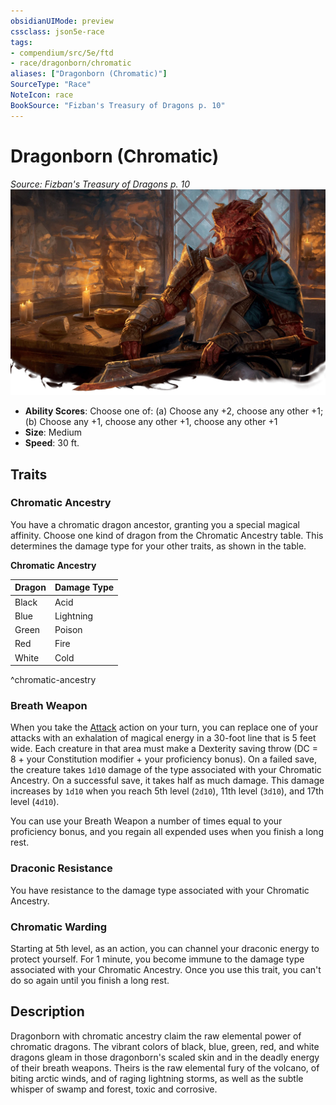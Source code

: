 ```yaml
---
obsidianUIMode: preview
cssclass: json5e-race
tags:
- compendium/src/5e/ftd
- race/dragonborn/chromatic
aliases: ["Dragonborn (Chromatic)"]
SourceType: "Race"
NoteIcon: race
BookSource: "Fizban's Treasury of Dragons p. 10"
---
```

# Dragonborn (Chromatic)
*Source: Fizban's Treasury of Dragons p. 10*  
![A red dragonborn sell-sword waits for a client](https://raw.githubusercontent.com/5etools-mirror-2/5etools-img/main/races/FTD/Chromatic%20Dragonborn.webp#right)  

- **Ability Scores**: Choose one of: (a) Choose any +2, choose any other +1; (b) Choose any +1, choose any other +1, choose any other +1
- **Size**: Medium
- **Speed**: 30 ft.

## Traits

### Chromatic Ancestry

You have a chromatic dragon ancestor, granting you a special magical affinity. Choose one kind of dragon from the Chromatic Ancestry table. This determines the damage type for your other traits, as shown in the table.

**Chromatic Ancestry**

| Dragon | Damage Type |
|--------|-------------|
| Black | Acid |
| Blue | Lightning |
| Green | Poison |
| Red | Fire |
| White | Cold |
^chromatic-ancestry

### Breath Weapon

When you take the [Attack](/2-Mechanics/CLI/rules/actions.md#Attack) action on your turn, you can replace one of your attacks with an exhalation of magical energy in a 30-foot line that is 5 feet wide. Each creature in that area must make a Dexterity saving throw (DC = 8 + your Constitution modifier + your proficiency bonus). On a failed save, the creature takes `1d10` damage of the type associated with your Chromatic Ancestry. On a successful save, it takes half as much damage. This damage increases by `1d10` when you reach 5th level (`2d10`), 11th level (`3d10`), and 17th level (`4d10`).

You can use your Breath Weapon a number of times equal to your proficiency bonus, and you regain all expended uses when you finish a long rest.

### Draconic Resistance

You have resistance to the damage type associated with your Chromatic Ancestry.

### Chromatic Warding

Starting at 5th level, as an action, you can channel your draconic energy to protect yourself. For 1 minute, you become immune to the damage type associated with your Chromatic Ancestry. Once you use this trait, you can't do so again until you finish a long rest.

## Description

Dragonborn with chromatic ancestry claim the raw elemental power of chromatic dragons. The vibrant colors of black, blue, green, red, and white dragons gleam in those dragonborn's scaled skin and in the deadly energy of their breath weapons. Theirs is the raw elemental fury of the volcano, of biting arctic winds, and of raging lightning storms, as well as the subtle whisper of swamp and forest, toxic and corrosive.